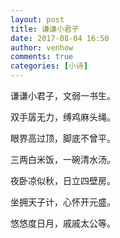 ```yaml
---
layout: post
title: 谦谦小君子
date: 2017-08-04 16:50
author: venhow
comments: true
categories: [小诗]
---
```

谦谦小君子，文弱一书生。

双手孱无力，缚鸡麻头绳。

眼界高过顶，脚底不曾平。

三两白米饭，一碗清水汤。

夜卧凉似秋，日立四壁房。

坐拥天子计，心怀开元盛。

悠悠度日月，戚戚太公等。

